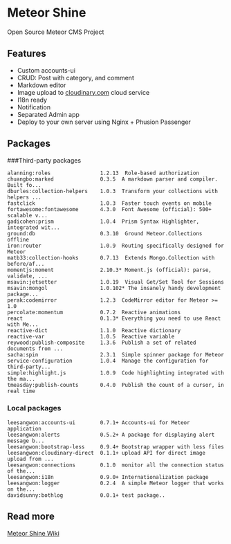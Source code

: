 # Meteor Shine

Open Source Meteor CMS Project

## Features

* Custom accounts-ui
* CRUD: Post with category, and comment
* Markdown editor
* Image upload to [cloudinary.com](http://cloudinary.com/) cloud service
* I18n ready
* Notification
* Separated Admin app
* Deploy to your own server using Nginx + Phusion Passenger

## Packages

###Third-party packages

```  
alanning:roles                1.2.13  Role-based authorization
chuangbo:marked               0.3.5  A markdown parser and compiler. Built fo...  
dburles:collection-helpers    1.0.3  Transform your collections with helpers ...  
fastclick                     1.0.3  Faster touch events on mobile  
fortawesome:fontawesome       4.3.0  Font Awesome (official): 500+ scalable v...  
gadicohen:prism               1.0.4  Prism Syntax Highlighter, integrated wit...  
ground:db                     0.3.10  Ground Meteor.Collections offline  
iron:router                   1.0.9  Routing specifically designed for Meteor  
matb33:collection-hooks       0.7.13  Extends Mongo.Collection with before/af...  
momentjs:moment               2.10.3* Moment.js (official): parse, validate, ...  
msavin:jetsetter              1.0.19  Visual Get/Set Tool for Sessions  
msavin:mongol                 1.0.102* The insanely handy development package...  
perak:codemirror              1.2.3  CodeMirror editor for Meteor >= 1.0  
percolate:momentum            0.7.2  Reactive animations  
react                         0.1.3* Everything you need to use React with Me...  
reactive-dict                 1.1.0  Reactive dictionary  
reactive-var                  1.0.5  Reactive variable  
reywood:publish-composite     1.3.6  Publish a set of related documents from ...  
sacha:spin                    2.3.1  Simple spinner package for Meteor  
service-configuration         1.0.4  Manage the configuration for third-party...  
simple:highlight.js           1.0.9  Code highlighting integrated with the ma...  
tmeasday:publish-counts       0.4.0  Publish the count of a cursor, in real time  
```
  
### Local packages
```
leesangwon:accounts-ui        0.7.1+ Accounts-ui for Meteor application  
leesangwon:alerts             0.5.2+ A package for displaying alert message b...  
leesangwon:bootstrap-less     0.9.4+ Bootstrap wrapper with less files  
leesangwon:cloudinary-direct  0.1.1+ upload API for direct image upload from ...  
leesangwon:connections        0.1.0  monitor all the connection status of the...  
leesangwon:i18n               0.9.0+ Internationalization package  
leesangwon:logger             0.2.4  A simple Meteor logger that works on the...  
davidsunny:bothlog            0.0.1+ test package..  
```

## Read more

[Meteor Shine Wiki](https://github.com/BookpalLab/meteor-shine/wiki)